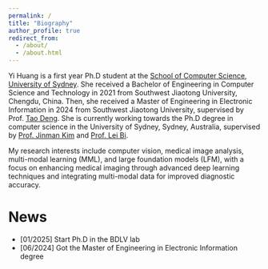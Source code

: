 ```yaml
---
permalink: /
title: "Biography"
author_profile: true
redirect_from: 
  - /about/
  - /about.html
---
```


Yi Huang is a first year Ph.D student at the [School of Computer Science](https://www.sydney.edu.au/engineering/schools/school-computer-science.html), [University of Sydney](https://www.sydney.edu.au/). She received a Bachelor of Engineering in Computer Science and Technology in 2021 from Southwest Jiaotong University, Chengdu, China. Then, she received a Master of Engineering in Electronic Information in 2024 from Southwest Jiaotong University, supervised by Prof. [Tao Deng](https://taodeng.github.io/). She is currently working towards the Ph.D degree in computer science in the University of Sydney, Sydney, Australia, supervised by [Prof. Jinman Kim](https://www.sydney.edu.au/engineering/about/our-people/academic-staff/jinman-kim.html) and [Prof. Lei Bi](http://lei.bi/).

My research interests include computer vision, medical image analysis, multi-modal learning (MML), and large foundation models (LFM), with a focus on enhancing medical imaging through advanced deep learning techniques and integrating multi-modal data for improved diagnostic accuracy.

News
======
* [01/2025] Start Ph.D in the BDLV lab
* [06/2024] Got the Master of Engineering in Electronic Information degree



